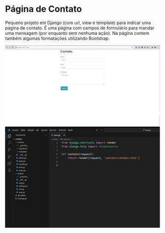 # Página de Contato

Pequeno projeto em Django (com url, view e template) para indicar uma página de contato. É uma página com campos de formulário para mandar uma mensagem (por enquanto sem nenhuma ação). Na página contem também algumas formatações utilizando Bootstrap.

<img src = "https://github.com/allesantos/allesantos/blob/main/imagens/Django/Pequenos-Projetos/Contato1.png">

<img src = "https://github.com/allesantos/allesantos/blob/main/imagens/Django/Pequenos-Projetos/Contato2.png">


